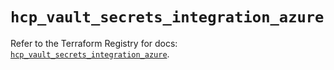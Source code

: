 # `hcp_vault_secrets_integration_azure`

Refer to the Terraform Registry for docs: [`hcp_vault_secrets_integration_azure`](https://registry.terraform.io/providers/hashicorp/hcp/0.104.0/docs/resources/vault_secrets_integration_azure).
